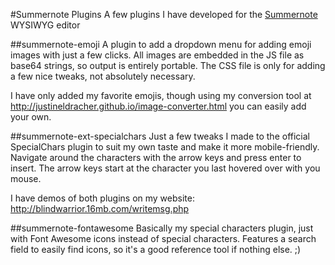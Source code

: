 #Summernote Plugins
A few plugins I have developed for the [Summernote](https://github.com/summernote/summernote/) WYSIWYG editor

##summernote-emoji
A plugin to add a dropdown menu for adding emoji images with just a few clicks.  All images are embedded in the JS file as base64 strings, so output is entirely portable.  The CSS file is only for adding a few nice tweaks, not absolutely necessary.

I have only added my favorite emojis, though using my conversion tool at http://justineldracher.github.io/image-converter.html you can easily add your own.

##summernote-ext-specialchars
Just a few tweaks I made to the official SpecialChars plugin to suit my own taste and make it more mobile-friendly.  Navigate around the characters with the arrow keys and press enter to insert.  The arrow keys start at the character you last hovered over with you mouse.

I have demos of both plugins on my website: http://blindwarrior.16mb.com/writemsg.php

##summernote-fontawesome
Basically my special characters plugin, just with Font Awesome icons instead of special characters.
Features a search field to easily find icons, so it's a good reference tool if nothing else. ;)
